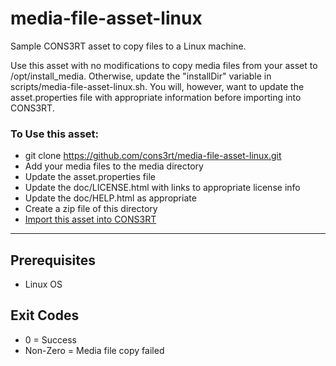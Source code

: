 # media-file-asset-linux
Sample CONS3RT asset to copy files to a Linux machine.

Use this asset with no modifications to copy media files from your asset to /opt/install_media.  Otherwise, update the "installDir" variable in scripts/media-file-asset-linux.sh.  You will, however, want to update the asset.properties file with appropriate information before importing into CONS3RT.


### To Use this asset:

* git clone https://github.com/cons3rt/media-file-asset-linux.git
* Add your media files to the media directory
* Update the asset.properties file
* Update the doc/LICENSE.html with links to appropriate license info
* Update the doc/HELP.html as appropriate
* Create a zip file of this directory
* [Import this asset into CONS3RT](https://kb.cons3rt.com/kb/assets/importing-your-asset-zip-file)

---

## Prerequisites

*   Linux OS

## Exit Codes

*   0 = Success
*   Non-Zero = Media file copy failed

